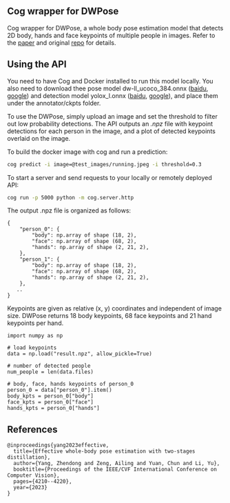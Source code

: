 ## Cog wrapper for DWPose
Cog wrapper for DWPose, a whole body pose estimation model that detects 2D body, hands and face keypoints of multiple people in images. Refer to the [paper](https://arxiv.org/abs/2307.15880) and original [repo](https://github.com/IDEA-Research/DWPose) for details.


## Using the API
You need to have Cog and Docker installed to run this model locally. You also need to download thee pose model dw-ll_ucoco_384.onnx ([baidu](https://pan.baidu.com/s/1nuBjw-KKSxD_BkpmwXUJiw?pwd=28d7), [google](https://drive.google.com/file/d/12L8E2oAgZy4VACGSK9RaZBZrfgx7VTA2/view?usp=sharing)) and detection model yolox_l.onnx ([baidu](https://pan.baidu.com/s/1fpfIVpv5ypo4c1bUlzkMYQ?pwd=mjdn), [google](https://drive.google.com/file/d/1w9pXC8tT0p9ndMN-CArp1__b2GbzewWI/view?usp=sharing)), and place them under the annotator/ckpts folder.


To use the DWPose, simply upload an image and set the threshold to filter out low probability detections. The API outputs an *.npz* file with keypoint detections for each person in the image, and a plot of detected keypoints overlaid on the image. 

To build the docker image with cog and run a prediction:
```bash
cog predict -i image=@test_images/running.jpeg -i threshold=0.3
```

To start a server and send requests to your locally or remotely deployed API:
```bash
cog run -p 5000 python -m cog.server.http
```

The output .npz file is organized as follows:
```
{
    "person_0": {
        "body": np.array of shape (18, 2),
        "face": np.array of shape (68, 2),
        "hands": np.array of shape (2, 21, 2),
    },
    "person_1": {
        "body": np.array of shape (18, 2),
        "face": np.array of shape (68, 2),
        "hands": np.array of shape (2, 21, 2),
    },
   ..
}
```
Keypoints are given as relative (x, y) coordinates and independent of image size. DWPose returns 18 body keypoints, 68 face keypoints and 21 hand keypoints per hand.

```
import numpy as np

# load keypoints
data = np.load("result.npz", allow_pickle=True)

# number of detected people
num_people = len(data.files)

# body, face, hands keypoints of person_0
person_0 = data["person_0"].item()
body_kpts = person_0["body"] 
face_kpts = person_0["face"] 
hands_kpts = person_0["hands"] 
```

## References
```
@inproceedings{yang2023effective,
  title={Effective whole-body pose estimation with two-stages distillation},
  author={Yang, Zhendong and Zeng, Ailing and Yuan, Chun and Li, Yu},
  booktitle={Proceedings of the IEEE/CVF International Conference on Computer Vision},
  pages={4210--4220},
  year={2023}
} 
```